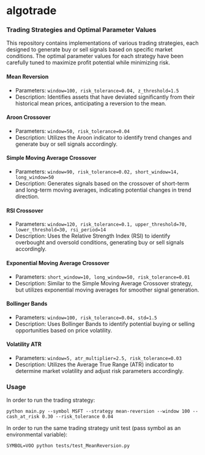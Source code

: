 # algotrade

### Trading Strategies and Optimal Parameter Values

This repository contains implementations of various trading strategies, each designed to generate buy or sell signals based on specific market conditions. The optimal parameter values for each strategy have been carefully tuned to maximize profit potential while minimizing risk.

#### Mean Reversion

- Parameters: `window=100, risk_tolerance=0.04, z_threshold=1.5`
- Description: Identifies assets that have deviated significantly from their historical mean prices, anticipating a reversion to the mean.

#### Aroon Crossover

- Parameters: `window=50, risk_tolerance=0.04`
- Description: Utilizes the Aroon indicator to identify trend changes and generate buy or sell signals accordingly.

#### Simple Moving Average Crossover

- Parameters: `window=90, risk_tolerance=0.02, short_window=14, long_window=50`
- Description: Generates signals based on the crossover of short-term and long-term moving averages, indicating potential changes in trend direction.

#### RSI Crossover

- Parameters: `window=120, risk_tolerance=0.1, upper_threshold=70, lower_threshold=30, rsi_period=14`
- Description: Uses the Relative Strength Index (RSI) to identify overbought and oversold conditions, generating buy or sell signals accordingly.

#### Exponential Moving Average Crossover

- Parameters: `short_window=10, long_window=50, risk_tolerance=0.01`
- Description: Similar to the Simple Moving Average Crossover strategy, but utilizes exponential moving averages for smoother signal generation.

#### Bollinger Bands

- Parameters: `window=100, risk_tolerance=0.04, std=1.5`
- Description: Uses Bollinger Bands to identify potential buying or selling opportunities based on price volatility.

#### Volatility ATR

- Parameters: `window=5, atr_multiplier=2.5, risk_tolerance=0.03`
- Description: Utilizes the Average True Range (ATR) indicator to determine market volatility and adjust risk parameters accordingly.

### Usage

In order to run the trading strategy:

```
python main.py --symbol MSFT --strategy mean-reversion --window 100 --cash_at_risk 0.30 --risk_tolerance 0.04
```

In order to run the same trading strategy unit test (pass symbol as an environmental variable):

```
SYMBOL=VOO python tests/test_MeanReversion.py
```
